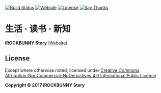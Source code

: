 [![Build Status](https://travis-ci.org/iROCKBUNNY/iRB-Story.svg)](https://travis-ci.org/iROCKBUNNY/iRB-Story)
[![Website](https://img.shields.io/website-up-down-green-red/http/story.irockbunny.com.svg)](http://story.irockbunny.com/)
[![License](https://img.shields.io/badge/license-CC4.0%20BY--NC--ND-orange.svg)](/blob/master/LICENSE.md)
[![Say Thanks](https://img.shields.io/badge/Say-Thanks!-1EAEDB.svg)](https://saythanks.io/to/iROCKBUNNY)

# 生活 · 读书 · 新知
**iROCKBUNNY Story** ([Website](http://story.irockbunny.com))

## License
Except where otherwise noted, licensed under [Creative Commons Attribution-NonCommercial-NoDerivatives 4.0 International Public License](/LICENSE.md)

**Copyright &copy; 2017 iROCKBUNNY Story**

